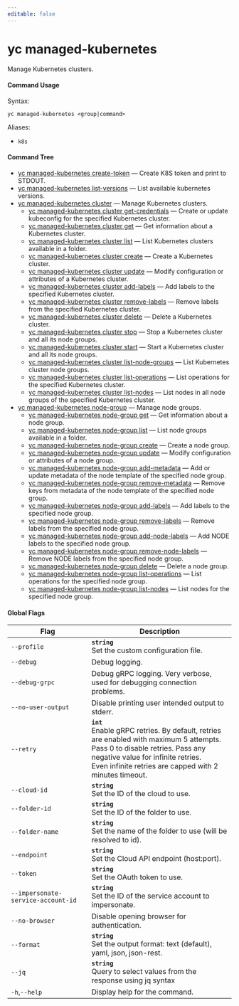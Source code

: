 ```yaml
---
editable: false
---
```


# yc managed-kubernetes

Manage Kubernetes clusters.

#### Command Usage

Syntax: 

`yc managed-kubernetes <group|command>`

Aliases: 

- `k8s`

#### Command Tree

- [yc managed-kubernetes create-token](create-token.md) — Create K8S token and print to STDOUT.
- [yc managed-kubernetes list-versions](list-versions.md) — List available kubernetes versions.
- [yc managed-kubernetes cluster](cluster/index.md) — Manage Kubernetes clusters.
	- [yc managed-kubernetes cluster get-credentials](cluster/get-credentials.md) — Create or update kubeconfig for the specified Kubernetes cluster.
	- [yc managed-kubernetes cluster get](cluster/get.md) — Get information about a Kubernetes cluster.
	- [yc managed-kubernetes cluster list](cluster/list.md) — List Kubernetes clusters available in a folder.
	- [yc managed-kubernetes cluster create](cluster/create.md) — Create a Kubernetes cluster.
	- [yc managed-kubernetes cluster update](cluster/update.md) — Modify configuration or attributes of a Kubernetes cluster.
	- [yc managed-kubernetes cluster add-labels](cluster/add-labels.md) — Add labels to the specified Kubernetes cluster.
	- [yc managed-kubernetes cluster remove-labels](cluster/remove-labels.md) — Remove labels from the specified Kubernetes cluster.
	- [yc managed-kubernetes cluster delete](cluster/delete.md) — Delete a Kubernetes cluster.
	- [yc managed-kubernetes cluster stop](cluster/stop.md) — Stop a Kubernetes cluster and all its node groups.
	- [yc managed-kubernetes cluster start](cluster/start.md) — Start a Kubernetes cluster and all its node groups.
	- [yc managed-kubernetes cluster list-node-groups](cluster/list-node-groups.md) — List Kubernetes cluster node groups.
	- [yc managed-kubernetes cluster list-operations](cluster/list-operations.md) — List operations for the specified Kubernetes cluster.
	- [yc managed-kubernetes cluster list-nodes](cluster/list-nodes.md) — List nodes in all node groups of the specified Kubernetes cluster.
- [yc managed-kubernetes node-group](node-group/index.md) — Manage node groups.
	- [yc managed-kubernetes node-group get](node-group/get.md) — Get information about a node group.
	- [yc managed-kubernetes node-group list](node-group/list.md) — List node groups available in a folder.
	- [yc managed-kubernetes node-group create](node-group/create.md) — Create a node group.
	- [yc managed-kubernetes node-group update](node-group/update.md) — Modify configuration or attributes of a node group.
	- [yc managed-kubernetes node-group add-metadata](node-group/add-metadata.md) — Add or update metadata of the node template of the specified node group.
	- [yc managed-kubernetes node-group remove-metadata](node-group/remove-metadata.md) — Remove keys from metadata of the node template of the specified node group.
	- [yc managed-kubernetes node-group add-labels](node-group/add-labels.md) — Add labels to the specified node group.
	- [yc managed-kubernetes node-group remove-labels](node-group/remove-labels.md) — Remove labels from the specified node group.
	- [yc managed-kubernetes node-group add-node-labels](node-group/add-node-labels.md) — Add NODE labels to the specified node group.
	- [yc managed-kubernetes node-group remove-node-labels](node-group/remove-node-labels.md) — Remove NODE labels from the specified node group.
	- [yc managed-kubernetes node-group delete](node-group/delete.md) — Delete a node group.
	- [yc managed-kubernetes node-group list-operations](node-group/list-operations.md) — List operations for the specified node group.
	- [yc managed-kubernetes node-group list-nodes](node-group/list-nodes.md) — List nodes for the specified node group.

#### Global Flags

| Flag | Description |
|----|----|
|`--profile`|<b>`string`</b><br/>Set the custom configuration file.|
|`--debug`|Debug logging.|
|`--debug-grpc`|Debug gRPC logging. Very verbose, used for debugging connection problems.|
|`--no-user-output`|Disable printing user intended output to stderr.|
|`--retry`|<b>`int`</b><br/>Enable gRPC retries. By default, retries are enabled with maximum 5 attempts.<br/>Pass 0 to disable retries. Pass any negative value for infinite retries.<br/>Even infinite retries are capped with 2 minutes timeout.|
|`--cloud-id`|<b>`string`</b><br/>Set the ID of the cloud to use.|
|`--folder-id`|<b>`string`</b><br/>Set the ID of the folder to use.|
|`--folder-name`|<b>`string`</b><br/>Set the name of the folder to use (will be resolved to id).|
|`--endpoint`|<b>`string`</b><br/>Set the Cloud API endpoint (host:port).|
|`--token`|<b>`string`</b><br/>Set the OAuth token to use.|
|`--impersonate-service-account-id`|<b>`string`</b><br/>Set the ID of the service account to impersonate.|
|`--no-browser`|Disable opening browser for authentication.|
|`--format`|<b>`string`</b><br/>Set the output format: text (default), yaml, json, json-rest.|
|`--jq`|<b>`string`</b><br/>Query to select values from the response using jq syntax|
|`-h`,`--help`|Display help for the command.|
